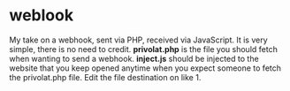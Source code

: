 # weblook
My take on a webhook, sent via PHP, received via JavaScript. It is very simple, there is no need to credit.
**privolat.php** is the file you should fetch when wanting to send a webhook.
**inject.js** should be injected to the website that you keep opened anytime when you expect someone to fetch the privolat.php file. Edit the file destination on like 1.

